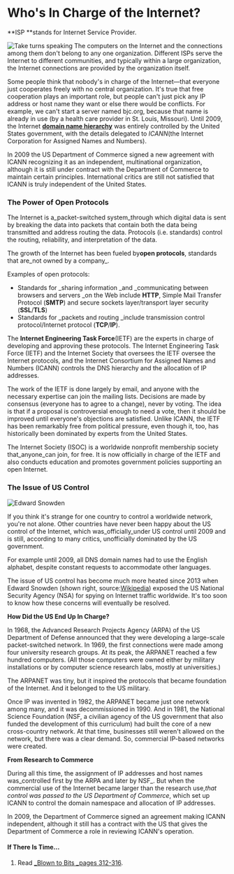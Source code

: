 # Who's In Charge of the Internet?

**ISP **stands for Internet Service Provider.

![](https://bjc.edc.org/bjc-r/img/icons/take-turns-speaking-mini.gif "Take turns speaking") The computers on the Internet and the connections among them don't belong to any one organization. Different ISPs serve the Internet to different communities, and typically within a large organization, the Internet connections are provided by the organization itself.

Some people think that nobody's in charge of the Internet—that everyone just cooperates freely with no central organization. It's true that free cooperation plays an important role, but people can't just pick any IP address or host name they want or else there would be conflicts. For example, we can't start a server named bjc.org, because that name is already in use \(by a health care provider in St. Louis, Missouri\). Until 2009, the Internet [**domain name hierarchy**](https://bjc.edc.org/bjc-r/cur/programming/4-internet/1-reliable-communication/3-address-hierarchy.html?topic=nyc_bjc%2F4-internet.topic&course=bjc4nyc.html&novideo&noassignment) was entirely controlled by the United States government, with the details delegated to _ICANN_\(the Internet Corporation for Assigned Names and Numbers\).

In 2009 the US Department of Commerce signed a new agreement with ICANN recognizing it as an independent, multinational organization, although it is still under contract with the Department of Commerce to maintain certain principles. International critics are still not satisfied that ICANN is truly independent of the United States.

### The Power of Open Protocols

The Internet is a_packet-switched system_through which digital data is sent by breaking the data into packets that contain both the data being transmitted and address routing the data. Protocols \(i.e. standards\) control the routing, reliability, and interpretation of the data.

The growth of the Internet has been fueled by**open protocols**, standards that are_not owned by a company_.

Examples of open protocols:

* Standards for _sharing information _and _communicating between browsers and servers _on the Web include **HTTP**, Simple Mail Transfer Protocol \(**SMTP**\) and secure sockets layer/transport layer security \(**SSL**/**TLS**\)
* Standards for _packets and routing _include transmission control protocol/Internet protocol \(**TCP**/**IP**\).

The **Internet Engineering Task Force**\(IETF\) are the experts in charge of developing and approving these protocols. The Internet Engineering Task Force \(IETF\) and the Internet Society that oversees the IETF oversee the Internet protocols, and the Internet Consortium for Assigned Names and Numbers \(ICANN\) controls the DNS hierarchy and the allocation of IP addresses.

The work of the IETF is done largely by email, and anyone with the necessary expertise can join the mailing lists. Decisions are made by consensus \(everyone has to agree to a change\), never by voting. The idea is that if a proposal is controversial enough to need a vote, then it should be improved until everyone's objections are satisfied. Unlike ICANN, the IETF has been remarkably free from political pressure, even though it, too, has historically been dominated by experts from the United States.

The Internet Society \(ISOC\) is a worldwide nonprofit membership society that_anyone_can join, for free. It is now officially in charge of the IETF and also conducts education and promotes government policies supporting an open Internet.

### The Issue of US Control

![](https://bjc.edc.org/bjc-r/img/4-internet/snowden.png "Edward Snowden")

If you think it's strange for one country to control a worldwide network, you're not alone. Other countries have never been happy about the US control of the Internet, which was_officially_under US control until 2009 and is still, according to many critics, unofficially dominated by the US government.

For example until 2009, all DNS domain names had to use the English alphabet, despite constant requests to accommodate other languages.

The issue of US control has become much more heated since 2013 when Edward Snowden \(shown right, source:[Wikipedia](https://en.wikipedia.org/wiki/Edward_Snowden)\) exposed the US National Security Agency \(NSA\) for spying on Internet traffic worldwide. It's too soon to know how these concerns will eventually be resolved.

**How Did the US End Up In Charge?**

In 1968, the Advanced Research Projects Agency \(ARPA\) of the US Department of Defense announced that they were developing a large-scale packet-switched network. In 1969, the first connections were made among four university research groups. At its peak, the ARPANET reached a few hundred computers. \(All those computers were owned either by military installations or by computer science research labs, mostly at universities.\)

The ARPANET was tiny, but it inspired the protocols that became foundation of the Internet. And it belonged to the US military.

Once IP was invented in 1982, the ARPANET became just one network among many, and it was decommissioned in 1990. And in 1981, the National Science Foundation \(NSF, a civilian agency of the US government that also funded the development of this curriculum\) had built the core of a new cross-country network. At that time, businesses still weren't allowed on the network, but there was a clear demand. So, commercial IP-based networks were created.

**From Research to Commerce**

During all this time, the assignment of IP addresses and host names was_controlled first by the ARPA and later by NSF_. But when the commercial use of the Internet became larger than the research use,_that control was passed to the US Department of Commerce_, which set up ICANN to control the domain namespace and allocation of IP addresses.

In 2009, the Department of Commerce signed an agreement making ICANN independent, although it still has a contract with the US that gives the Department of Commerce a role in reviewing ICANN's operation.

#### If There Is Time...

1. Read [_Blown to Bits _pages 312-316](http://www.bitsbook.com/wp-content/uploads/2008/12/B2B_3.pdf#page=330).

  





